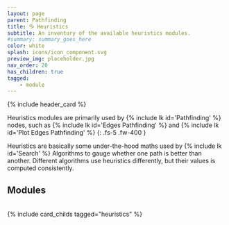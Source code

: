 ```yaml
---
layout: page
parent: Pathfinding
title: 🝰 Heuristics
subtitle: An inventory of the available heuristics modules.
#summary: summary_goes_here
color: white
splash: icons/icon_component.svg
preview_img: placeholder.jpg
nav_order: 20
has_children: true
tagged: 
    - module
---
```


{% include header_card %}

Heuristics modules are primarily used by {% include lk id='Pathfinding' %} nodes, such as {% include lk id='Edges Pathfinding' %} and {% include lk id='Plot Edges Pathfinding' %}
{: .fs-5 .fw-400 }

Heuristics are basically some under-the-hood maths used by {% include lk id='Search' %} Algorithms to gauge whether one path is better than another.  Different algorithms use heuristics differently, but their values is computed consistently.

## Modules
<br>
{% include card_childs tagged="heuristics" %}